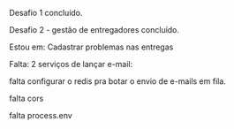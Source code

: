 Desafio 1 concluído.

Desafio 2 - gestão de entregadores concluído.

Estou em: Cadastrar problemas nas entregas

Falta:
2 serviços de lançar e-mail:

falta configurar o redis pra botar o envio de e-mails em fila.

falta cors

falta process.env
